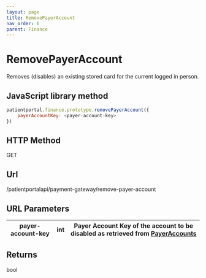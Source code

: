 ```yaml
---
layout: page
title: RemovePayerAccount
nav_order: 6
parent: Finance
---
```


# RemovePayerAccount

Removes (disables) an existing stored card for the current logged in person.

## JavaScript library method

```javascript
patientportal.finance.prototype.removePayerAccount({
    payerAccountKey: <payer-account-key>
})
```

## HTTP Method

GET

## ****Url****

/patientportalapi/payment-gateway/remove-payer-account

## URL Parameters

| payer-account-key | int | Payer Account Key of the account to be disabled as retrieved from [PayerAccounts](#_PayerAccounts) |
| --- | --- | --- |

## Returns

bool
